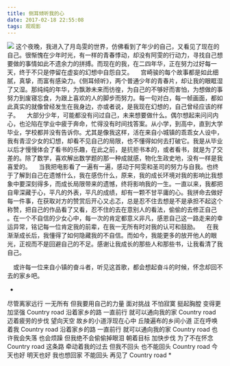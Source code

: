 ```yaml
---
title: 侧耳倾听我的心
date: 2017-02-18 22:55:08
tags: 观观影
---
```

![](https://cdn.monniya.com/2017pic/whisperheart-00.jpg)
这个夜晚，我进入了月岛雯的世界，仿佛看到了年少的自己，又看见了现在的自己。很惭愧在少年时光，有一样的青春悸动，却没有阿雯的行动力，寻找自己想要做的事情如此不遗余力的拼搏。而现在的我，在二四年华，正在努力过好每一天，终于不只是停留在虚妄的幻想中自怨自艾。
 宫崎骏的每个故事都是如此细腻，真挚，而富有感染力。《侧耳倾听》，两个普通少年的青春片，却让我的眼眶湿了又湿。那纯纯的年华，为飘渺未来而彷徨，为自己的不够好而害怕，为想做的事努力到废寝忘食，为跟上喜欢的人的脚步而努力。每一句对白，每一帧画面，都如此真实的就像曾经发生在我身边，亦或者说，是我现在幻想的，自己曾经应该的样子。
 大部分少年，可能都没有问过自己，未来想要做什么。偶尔想起来问问内心，也沦陷在学业中疲于奔命，忙得没有时间找答案。从小学，到高中，直到大学毕业，学校都并没有告诉你。尤其是像我这样，活在来自小城镇的乖乖女人设中，我有青涩少女的幻想，却看不见自己的局限，也不懂得如何去打破它。我是从毕业以后才慢慢体会了看书的乐趣，在此之前，是抗拒书本的，或者看书，就是为了交差的。除了数学，喜欢解出数学题的那一种成就感，物化生政史地，没有一样是我喜爱的。
 当我把电影看了一遍有一遍，感动于阿雯和圣司的努力与自我。也终于了解到自己在遗憾什么，我在感伤什么，原来，我的成长环境对我的影响比我想象中要深刻得多，而成长局限带来的遗憾，终将影响我的一生。一直以来，我都把自卑深藏于心，平凡的外表，平凡的成绩，却有一颗不甘平庸的心。我拼命去做好每一件事，在获取对方的赞赏后开心又忐忑，总是忍不住去想是不是承担不起这个称赞，把自己的作品看了又看，忍不住的去在意别人的看法，偷偷的去修正自己 。在一个不自信的少女心中，每一次的肯定都意义非凡，感恩自己这一路走来的幸运异常，铭记每一位肯定我的前辈，在我一无所有时对我的认可和鼓励。
 在我渐渐成长后，我懂得了如何隐藏我的不自信。而如今，我能更多的放开他人的眼光，正视而不是回避自己的不足。感谢让我成长的那些人和那些书，让我看清了我自己。

 或许每一位来自小镇的奋斗者，听见这首歌，都会想起奋斗的时候，怀念却回不去的家乡吧。

*
尽管离家远行 一无所有
但我要用自己的力量 面对挑战
不怕寂寞 挺起胸膛
变得更加坚强
Country road
沿着家乡的路 一直前行
就可以通向我的家
Country road
迈着疲劳的步伐 望向天空
故乡的小道浮现在心中
丘陵遍布的乡间小道
正在呼唤着我
Country road
沿着家乡的路 一直前行
就可以通向我的家
Country road
也许我会失落 也会烦躁
但我绝不会偷偷掉眼泪
朝着目标 加快步伐
为了不在怀念
Country road
这条路
牵动着我的过去
但我不回头
也不能回头
Country road
今天也好
明天也好
我也想回家 不能回头
再见了
Country road
*

    



